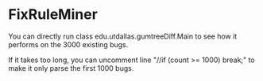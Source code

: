 # FixRuleMiner

You can directly run class edu.utdallas.gumtreeDiff.Main to see how it performs on the 3000 existing bugs.

If it takes too long, you can uncomment line "//if (count >= 1000) break;" to make it only parse the first 1000 bugs.